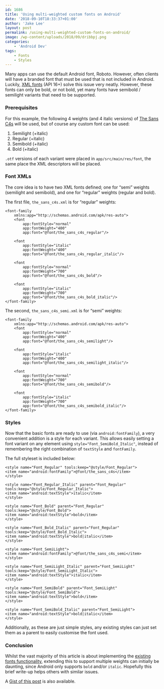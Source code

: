 ```yaml
---
id: 1686
title: 'Using multi-weighted custom fonts on Android'
date: '2018-09-10T18:33:37+01:00'
author: 'Jake Lee'
layout: post
permalink: /using-multi-weighted-custom-fonts-on-android/
image: /wp-content/uploads/2018/09/dribbpj.png
categories:
    - 'Android Dev'
tags:
    - Fonts
    - Styles
---
```


Many apps can use the default Android font, Roboto. However, often clients will have a branded font that must be used that is not included in Android. Luckily, [XML fonts](https://developer.android.com/guide/topics/ui/look-and-feel/fonts-in-xml) (API 16+) solve this issue very neatly. However, these fonts can only be bold, or not bold, yet many fonts have semibold / semilight variants that need to be supported.

### Prerequisites

For this example, the following 4 weights (and 4 italic versions) of [The Sans C4s](https://www.lucasfonts.com/fonts/thesans/thesans/overview/) will be used, but of course any custom font can be used:

1. Semilight (+italic)
2. Regular (+italic)
3. Semibold (+italic)
4. Bold (+italic)

`.otf` versions of each variant were placed in `app/src/main/res/font`, the same place the XML descriptors will be placed.

### Font XMLs

The core idea is to have two XML fonts defined; one for “semi” weights (semilight and semibold), and one for “regular” weights (regular and bold).

The first file, `the_sans_c4s.xml` is for “regular” weights:

```
<font-family
    xmlns:app="http://schemas.android.com/apk/res-auto">
    <font
        app:fontStyle="normal"
        app:fontWeight="400"
        app:font="@font/the_sans_c4s_regular"/>

    <font
        app:fontStyle="italic"
        app:fontWeight="400"
        app:font="@font/the_sans_c4s_regular_italic"/>

    <font
        app:fontStyle="normal"
        app:fontWeight="700"
        app:font="@font/the_sans_c4s_bold"/>

    <font
        app:fontStyle="italic"
        app:fontWeight="700"
        app:font="@font/the_sans_c4s_bold_italic"/>
</font-family>
```

The second, `the_sans_c4s_semi.xml` is for “semi” weights:

```
<font-family
    xmlns:app="http://schemas.android.com/apk/res-auto">
    <font
        app:fontStyle="normal"
        app:fontWeight="400"
        app:font="@font/the_sans_c4s_semilight"/>

    <font
        app:fontStyle="italic"
        app:fontWeight="400"
        app:font="@font/the_sans_c4s_semilight_italic"/>

    <font
        app:fontStyle="normal"
        app:fontWeight="700"
        app:font="@font/the_sans_c4s_semibold"/>

    <font
        app:fontStyle="italic"
        app:fontWeight="700"
        app:font="@font/the_sans_c4s_semibold_italic"/>
</font-family>
```

### Styles

Now that the basic fonts are ready to use (via `android:fontFamily`), a very convenient addition is a style for each variant. This allows easily setting a font variant on any element using `style="Font_SemiBold_Italic"`, instead of remembering the right combination of `textStyle` and `fontFamily`.

The full styleset is included below:

```
<style name="Font_Regular" tools:keep="@style/Font_Regular">
<item name="android:fontFamily">@font/the_sans_c4s</item>
</style>

<style name="Font_Regular_Italic" parent="Font_Regular" tools:keep="@style/Font_Regular_Italic">
<item name="android:textStyle">italic</item>
</style>

<style name="Font_Bold" parent="Font_Regular" tools:keep="@style/Font_Bold">
<item name="android:textStyle">bold</item>
</style>

<style name="Font_Bold_Italic" parent="Font_Regular" tools:keep="@style/Font_Bold_Italic">
<item name="android:textStyle">bold|italic</item>
</style>

<style name="Font_SemiLight">
<item name="android:fontFamily">@font/the_sans_c4s_semi</item>
</style>

<style name="Font_SemiLight_Italic" parent="Font_SemiLight" tools:keep="@style/Font_SemiLight_Italic">
<item name="android:textStyle">italic</item>
</style>

<style name="Font_SemiBold" parent="Font_SemiLight" tools:keep="@style/Font_SemiBold">
<item name="android:textStyle">bold</item>
</style>

<style name="Font_SemiBold_Italic" parent="Font_SemiLight">
<item name="android:textStyle">bold|italic</item>
</style>
```

Additionally, as these are just simple styles, any existing styles can just set them as a parent to easily customise the font used.

### Conclusion

Whilst the vast majority of this article is about implementing the [existing fonts functionality](https://developer.android.com/guide/topics/ui/look-and-feel/fonts-in-xml), extending this to support multiple weights can initially be daunting, since Android only supports `bold` and/or `italic`. Hopefully this brief write-up helps others with similar issues.

A [Gist of this post](https://gist.github.com/JakeSteam/d9ae8eb85e2c37da8d4648f118609418) is also available.